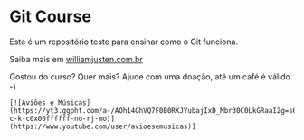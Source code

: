 # Git Course

Este é um repositório teste para ensinar como o Git funciona.

Saiba mais em [williamjusten.com.br](http://williamjusten.com.br)

Gostou do curso? Quer mais? Ajude com uma doação, até um café é válido -)

 	[![Aviões e Músicas](https://yt3.ggpht.com/a-/AOh14GhVQ7F0B0RKJYubajIxD_Mbr30C0LkGRaaI2g=s68-c-k-c0x00ffffff-no-rj-mo)](https://www.youtube.com/user/avioesemusicas)]

